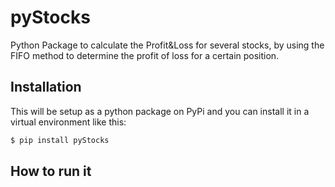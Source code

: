 # pyStocks
Python Package to calculate the Profit&Loss for several stocks, by using the FIFO method to determine the profit of loss for a certain position.

## Installation

This will be setup as a python package on PyPi and you can install it in a virtual environment like this:

```python
$ pip install pyStocks
```

## How to run it

